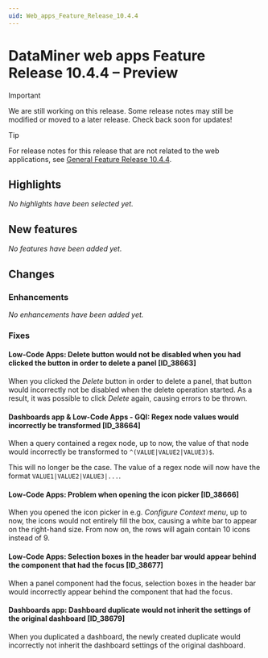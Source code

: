 ```yaml
---
uid: Web_apps_Feature_Release_10.4.4
---
```


# DataMiner web apps Feature Release 10.4.4 – Preview

> [!IMPORTANT]
> We are still working on this release. Some release notes may still be modified or moved to a later release. Check back soon for updates!

> [!TIP]
> For release notes for this release that are not related to the web applications, see [General Feature Release 10.4.4](xref:General_Feature_Release_10.4.4).

## Highlights

*No highlights have been selected yet.*

## New features

*No features have been added yet.*

## Changes

### Enhancements

*No enhancements have been added yet.*

### Fixes

#### Low-Code Apps: Delete button would not be disabled when you had clicked the button in order to delete a panel [ID_38663]

<!-- MR 10.3.0 [CU12] / 10.4.0 [CU1] - FR 10.4.4 -->

When you clicked the *Delete* button in order to delete a panel, that button would incorrectly not be disabled when the delete operation started. As a result, it was possible to click *Delete* again, causing errors to be thrown.

#### Dashboards app & Low-Code Apps - GQI: Regex node values would incorrectly be transformed [ID_38664]

<!-- MR 10.3.0 [CU12] / 10.4.0 [CU1] - FR 10.4.4 -->

When a query contained a regex node, up to now, the value of that node would incorrectly be transformed to `^(VALUE|VALUE2|VALUE3)$`.

This will no longer be the case. The value of a regex node will now have the format `VALUE1|VALUE2|VALUE3|...`.

#### Low-Code Apps: Problem when opening the icon picker [ID_38666]

<!-- MR 10.3.0 [CU12] / 10.4.0 [CU1] - FR 10.4.4 -->

When you opened the icon picker in e.g. *Configure Context menu*, up to now, the icons would not entirely fill the box, causing a white bar to appear on the right-hand size. From now on, the rows will again contain 10 icons instead of 9.

#### Low-Code Apps: Selection boxes in the header bar would appear behind the component that had the focus [ID_38677]

<!-- MR 10.3.0 [CU12] / 10.4.0 [CU1] - FR 10.4.4 -->

When a panel component had the focus, selection boxes in the header bar would incorrectly appear behind the component that had the focus.

#### Dashboards app: Dashboard duplicate would not inherit the settings of the original dashboard [ID_38679]

<!-- MR 10.3.0 [CU12] / 10.4.0 [CU1] - FR 10.4.4 -->

When you duplicated a dashboard, the newly created duplicate would incorrectly not inherit the dashboard settings of the original dashboard.
